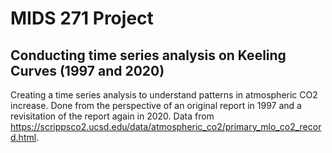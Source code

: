 # MIDS 271 Project
## Conducting time series analysis on Keeling Curves (1997 and 2020)

Creating a time series analysis to understand patterns in atmospheric CO2 increase. Done from the perspective of an original report in 1997 and a revisitation of the report again in 2020. Data from https://scrippsco2.ucsd.edu/data/atmospheric_co2/primary_mlo_co2_record.html.  
